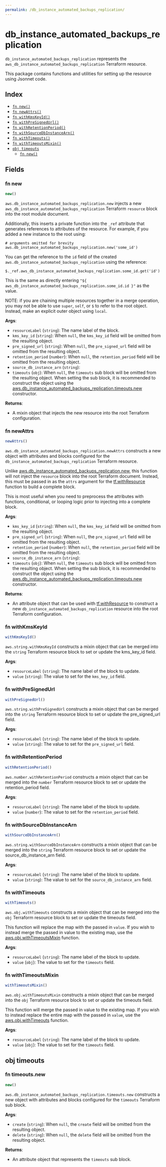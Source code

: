 ```yaml
---
permalink: /db_instance_automated_backups_replication/
---
```


# db_instance_automated_backups_replication

`db_instance_automated_backups_replication` represents the `aws_db_instance_automated_backups_replication` Terraform resource.



This package contains functions and utilities for setting up the resource using Jsonnet code.


## Index

* [`fn new()`](#fn-new)
* [`fn newAttrs()`](#fn-newattrs)
* [`fn withKmsKeyId()`](#fn-withkmskeyid)
* [`fn withPreSignedUrl()`](#fn-withpresignedurl)
* [`fn withRetentionPeriod()`](#fn-withretentionperiod)
* [`fn withSourceDbInstanceArn()`](#fn-withsourcedbinstancearn)
* [`fn withTimeouts()`](#fn-withtimeouts)
* [`fn withTimeoutsMixin()`](#fn-withtimeoutsmixin)
* [`obj timeouts`](#obj-timeouts)
  * [`fn new()`](#fn-timeoutsnew)

## Fields

### fn new

```ts
new()
```


`aws.db_instance_automated_backups_replication.new` injects a new `aws_db_instance_automated_backups_replication` Terraform `resource`
block into the root module document.

Additionally, this inserts a private function into the `_ref` attribute that generates references to attributes of the
resource. For example, if you added a new instance to the root using:

    # arguments omitted for brevity
    aws.db_instance_automated_backups_replication.new('some_id')

You can get the reference to the `id` field of the created `aws.db_instance_automated_backups_replication` using the reference:

    $._ref.aws_db_instance_automated_backups_replication.some_id.get('id')

This is the same as directly entering `"${ aws_db_instance_automated_backups_replication.some_id.id }"` as the value.

NOTE: if you are chaining multiple resources together in a merge operation, you may not be able to use `super`, `self`,
or `$` to refer to the root object. Instead, make an explicit outer object using `local`.

**Args**:
  - `resourceLabel` (`string`): The name label of the block.
  - `kms_key_id` (`string`):  When `null`, the `kms_key_id` field will be omitted from the resulting object.
  - `pre_signed_url` (`string`):  When `null`, the `pre_signed_url` field will be omitted from the resulting object.
  - `retention_period` (`number`):  When `null`, the `retention_period` field will be omitted from the resulting object.
  - `source_db_instance_arn` (`string`): 
  - `timeouts` (`obj`):  When `null`, the `timeouts` sub block will be omitted from the resulting object. When setting the sub block, it is recommended to construct the object using the [aws.db_instance_automated_backups_replication.timeouts.new](#fn-dbinstanceautomatedbackupsreplicationtimeoutsnew) constructor.

**Returns**:
- A mixin object that injects the new resource into the root Terraform configuration.


### fn newAttrs

```ts
newAttrs()
```


`aws.db_instance_automated_backups_replication.newAttrs` constructs a new object with attributes and blocks configured for the `db_instance_automated_backups_replication`
Terraform resource.

Unlike [aws.db_instance_automated_backups_replication.new](#fn-dbinstanceautomatedbackupsreplicationnew), this function will not inject the `resource`
block into the root Terraform document. Instead, this must be passed in as the `attrs` argument for the
[tf.withResource](https://github.com/tf-libsonnet/core/tree/main/docs#fn-withresource) function to build a complete block.

This is most useful when you need to preprocess the attributes with functions, conditional, or looping logic prior to
injecting into a complete block.

**Args**:
  - `kms_key_id` (`string`):  When `null`, the `kms_key_id` field will be omitted from the resulting object.
  - `pre_signed_url` (`string`):  When `null`, the `pre_signed_url` field will be omitted from the resulting object.
  - `retention_period` (`number`):  When `null`, the `retention_period` field will be omitted from the resulting object.
  - `source_db_instance_arn` (`string`): 
  - `timeouts` (`obj`):  When `null`, the `timeouts` sub block will be omitted from the resulting object. When setting the sub block, it is recommended to construct the object using the [aws.db_instance_automated_backups_replication.timeouts.new](#fn-dbinstanceautomatedbackupsreplicationtimeoutsnew) constructor.

**Returns**:
  - An attribute object that can be used with [tf.withResource](https://github.com/tf-libsonnet/core/tree/main/docs#fn-withresource) to construct a new `db_instance_automated_backups_replication` resource into the root Terraform configuration.


### fn withKmsKeyId

```ts
withKmsKeyId()
```

`aws.string.withKmsKeyId` constructs a mixin object that can be merged into the `string`
Terraform resource block to set or update the kms_key_id field.



**Args**:
  - `resourceLabel` (`string`): The name label of the block to update.
  - `value` (`string`): The value to set for the `kms_key_id` field.


### fn withPreSignedUrl

```ts
withPreSignedUrl()
```

`aws.string.withPreSignedUrl` constructs a mixin object that can be merged into the `string`
Terraform resource block to set or update the pre_signed_url field.



**Args**:
  - `resourceLabel` (`string`): The name label of the block to update.
  - `value` (`string`): The value to set for the `pre_signed_url` field.


### fn withRetentionPeriod

```ts
withRetentionPeriod()
```

`aws.number.withRetentionPeriod` constructs a mixin object that can be merged into the `number`
Terraform resource block to set or update the retention_period field.



**Args**:
  - `resourceLabel` (`string`): The name label of the block to update.
  - `value` (`number`): The value to set for the `retention_period` field.


### fn withSourceDbInstanceArn

```ts
withSourceDbInstanceArn()
```

`aws.string.withSourceDbInstanceArn` constructs a mixin object that can be merged into the `string`
Terraform resource block to set or update the source_db_instance_arn field.



**Args**:
  - `resourceLabel` (`string`): The name label of the block to update.
  - `value` (`string`): The value to set for the `source_db_instance_arn` field.


### fn withTimeouts

```ts
withTimeouts()
```

`aws.obj.withTimeouts` constructs a mixin object that can be merged into the `obj`
Terraform resource block to set or update the timeouts field.

This function will replace the map with the passed in `value`. If you wish to instead merge the
passed in value to the existing map, use the [aws.obj.withTimeoutsMixin](TODO) function.

**Args**:
  - `resourceLabel` (`string`): The name label of the block to update.
  - `value` (`obj`): The value to set for the `timeouts` field.


### fn withTimeoutsMixin

```ts
withTimeoutsMixin()
```

`aws.obj.withTimeoutsMixin` constructs a mixin object that can be merged into the `obj`
Terraform resource block to set or update the timeouts field.

This function will merge the passed in value to the existing map. If you wish
to instead replace the entire map with the passed in `value`, use the [aws.obj.withTimeouts](TODO)
function.


**Args**:
  - `resourceLabel` (`string`): The name label of the block to update.
  - `value` (`obj`): The value to set for the `timeouts` field.


## obj timeouts



### fn timeouts.new

```ts
new()
```


`aws.db_instance_automated_backups_replication.timeouts.new` constructs a new object with attributes and blocks configured for the `timeouts`
Terraform sub block.



**Args**:
  - `create` (`string`):  When `null`, the `create` field will be omitted from the resulting object.
  - `delete` (`string`):  When `null`, the `delete` field will be omitted from the resulting object.

**Returns**:
  - An attribute object that represents the `timeouts` sub block.

